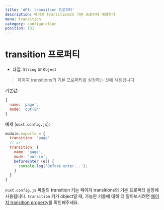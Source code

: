 ```yaml
---
title: 'API: transition 프로퍼티'
description: 페이지 transitions의 기본 프로퍼티 세팅하기
menu: transition
category: configuration
position: 131
---
```


# transition 프로퍼티

- 타입: `String` or `Object`

> 페이지 transitions의 기본 프로퍼티를 설정하는 것에 사용됩니다.

기본값:

```js
{
  name: 'page',
  mode: 'out-in'
}
```

예제 (`nuxt.config.js`):

```js
module.exports = {
  transition: 'page'
  // or
  transition: {
    name: 'page',
    mode: 'out-in',
    beforeEnter (el) {
      console.log('Before enter...');
    }
  }
}
```

`nuxt.config.js` 파일의 transition 키는 페이지 transitions의 기본 프로퍼티 설정에 사용됩니다. `transition` 키가 object일 때, 가능한 키들에 대해 더 알아보시려면 [페이지 transition property](/api/pages-transition#object)를 확인해주세요.
